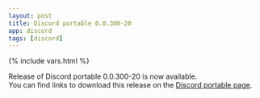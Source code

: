 ```yaml
---
layout: post
title: Discord portable 0.0.300-20
app: discord
tags: [discord]
---
```

{% include vars.html %}

Release of Discord portable 0.0.300-20 is now available.<br />
You can find links to download this release on the [Discord portable page](/app/discord-portable).